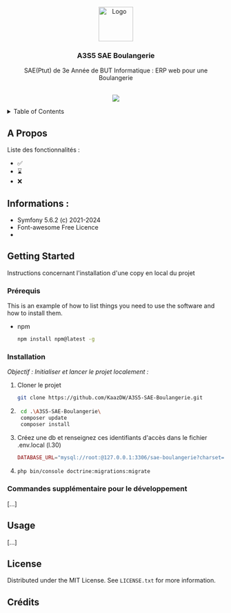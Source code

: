 

<!-- PROJECT LOGO -->
<br />
<div align="center">
  <a href="https://github.com/">
    <img src="images/logo.png" alt="Logo" width="80" height="80">
  </a>

  <h3 align="center">A3S5 SAE Boulangerie</h3>

  <p align="center">
    SAE(Ptut) de 3e Année de BUT Informatique : ERP web pour une Boulangerie
    <br />
    <br />
  </p>
</div>

<p align="center">
  <a href="https://skillicons.dev">
    <img src="https://skillicons.dev/icons?i=symfony,sass,js" />
  </a>
</p>

<!-- TABLE OF CONTENTS -->
<details>
  <summary>Table of Contents</summary>
  <ol>
    <li>
      <a href="#about-the-project">About The Project</a>
      <ul>
        <li><a href="#built-with">Built With</a></li>
      </ul>
    </li>
    <li>
      <a href="#getting-started">Getting Started</a>
      <ul>
        <li><a href="#prerequisites">Prerequisites</a></li>
        <li><a href="#installation">Installation</a></li>
      </ul>
    </li>
    <li><a href="#usage">Usage</a></li>
    <li><a href="#roadmap">Roadmap</a></li>
    <li><a href="#contributing">Contributing</a></li>
    <li><a href="#license">License</a></li>
    <li><a href="#contact">Contact</a></li>
    <li><a href="#acknowledgments">Acknowledgments</a></li>
  </ol>
</details>



<!-- ABOUT THE PROJECT -->
## A Propos

Liste des fonctionnalités : 
- ✅
- ⌛
- ❌

## Informations : 
- Symfony 5.6.2 (c) 2021-2024
- Font-awesome Free Licence
- 



<!-- GETTING STARTED -->
## Getting Started

Instructions concernant l'installation d'une copy en local du projet

### Prérequis

This is an example of how to list things you need to use the software and how to install them.
* npm
  ```sh
  npm install npm@latest -g
  ```

### Installation

_Objectif : Initialiser et lancer le projet localement :_
1. Cloner le projet
    ```sh
    git clone https://github.com/KaazDW/A3S5-SAE-Boulangerie.git
    ```
2. ```sh
    cd .\A3S5-SAE-Boulangerie\
    composer update
    composer install
3. Créez une db et renseignez ces identifiants d'accès dans le fichier .env.local (l.30)
    ```php
    DATABASE_URL="mysql://root:@127.0.0.1:3306/sae-boulangerie?charset=utf8"
    ```
3. ```sh
   php bin/console doctrine:migrations:migrate
   ```
   
### Commandes supplémentaire pour le développement
[...]

<!-- USAGE EXAMPLES -->
## Usage

[...]

<!-- LICENSE -->
## License

Distributed under the MIT License. See `LICENSE.txt` for more information.


<!-- Sources -->
## Crédits

